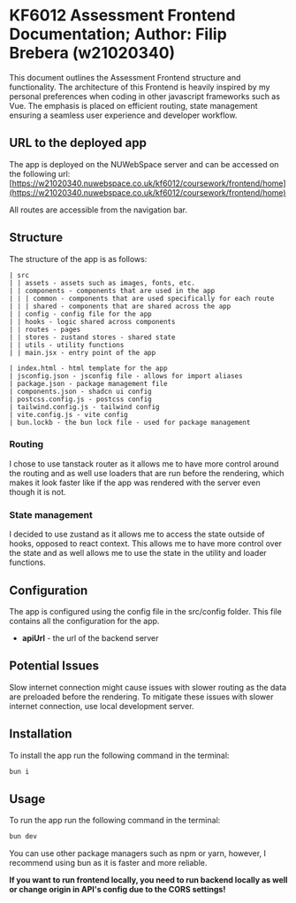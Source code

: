 # KF6012 Assessment Frontend Documentation; Author: Filip Brebera (w21020340)

This document outlines the Assessment Frontend structure and functionality. The architecture of this Frontend is heavily inspired by my personal preferences when coding in other javascript frameworks such as Vue. The emphasis is placed on efficient routing, state management ensuring a seamless user experience and developer workflow.

## URL to the deployed app

The app is deployed on the NUWebSpace server and can be accessed on the following url: [https://w21020340.nuwebspace.co.uk/kf6012/coursework/frontend/home](https://w21020340.nuwebspace.co.uk/kf6012/coursework/frontend/home)

All routes are accessible from the navigation bar.

## Structure

The structure of the app is as follows:

```
| src
| | assets - assets such as images, fonts, etc.
| | components - components that are used in the app
| | | common - components that are used specifically for each route
| | | shared - components that are shared across the app
| | config - config file for the app
| | hooks - logic shared across components
| | routes - pages
| | stores - zustand stores - shared state
| | utils - utility functions
| | main.jsx - entry point of the app

| index.html - html template for the app
| jsconfig.json - jsconfig file - allows for import aliases
| package.json - package management file
| components.json - shadcn ui config
| postcss.config.js - postcss config
| tailwind.config.js - tailwind config
| vite.config.js - vite config
| bun.lockb - the bun lock file - used for package management
```

### Routing

I chose to use tanstack router as it allows me to have more control around the routing and as well use loaders that are run before the rendering, which makes it look faster like if the app was rendered with the server even though it is not.

### State management

I decided to use zustand as it allows me to access the state outside of hooks, opposed to react context. This allows me to have more control over the state and as well allows me to use the state in the utility and loader functions.

## Configuration

The app is configured using the config file in the src/config folder. This file contains all the configuration for the app.

- **apiUrl** - the url of the backend server

## Potential Issues

Slow internet connection might cause issues with slower routing as the data are preloaded before the rendering. To mitigate these issues with slower internet connection, use local development server.

## Installation

To install the app run the following command in the terminal:

```bash
bun i
```

## Usage

To run the app run the following command in the terminal:

```bash
bun dev
```

You can use other package managers such as npm or yarn, however, I recommend using bun as it is faster and more reliable.

**If you want to run frontend locally, you need to run backend locally as well or change origin in API's config due to the CORS settings!**
